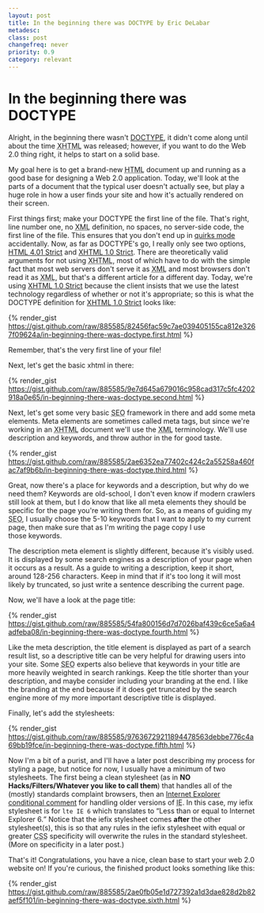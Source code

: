 ```yaml
---
layout: post
title: In the beginning there was DOCTYPE by Eric DeLabar
metadesc: 
class: post
changefreq: never
priority: 0.9
category: relevant
---
```

<h1>In the beginning there was DOCTYPE</h1>
<p>Alright, in the beginning there wasn't <a href="http://en.wikipedia.org/wiki/Document_Type_Declaration"><span class="caps">DOCTYPE</span></a>, it didn't come along until about the time <abbr title="eXtensible HyperText Markup Language"><span class="caps">XHTML</span></abbr> was released; however, if you want to do the Web 2.0 thing right, it helps to start on a solid&nbsp;base.</p>
<p>My goal here is to get a brand-new <abbr title="HyperText Markup Language"><span class="caps">HTML</span></abbr> document up and running as a good base for designing a Web 2.0 application. Today, we'll look at the parts of a document that the typical user doesn't actually see, but play a huge role in how a user finds your site and how it's actually rendered on their&nbsp;screen.</p>
<p>First things first; make your <span class="caps">DOCTYPE</span> the first line of the file.  That's right, line number one, no <abbr title="eXtensible Markup Language"><span class="caps">XML</span></abbr> definition, no spaces, no server-side code, the first line of the file.  This ensures that you don't end up in <a href="http://en.wikipedia.org/wiki/Quirks_mode" title="For more information about quirks mode, check out Wikipedia">quirks mode</a> accidentally.  Now, as far as <span class="caps">DOCTYPE</span>'s go, I really only see two options, <a href="http://www.w3.org/TR/html4/cover.html#minitoc" title="The Official W3C HTML 4.01 Specification...learn it, live it, love it...just kidding, it these things read like some other language, but it's useful to know they're there."><span class="caps">HTML</span> 4.01 Strict</a> and <a href="http://www.w3.org/TR/xhtml1/cover.html#minitoc" title="The Official W3C XHTML 1.0 Specification...learn it, live it, love it...just kidding, it these things read like some other language, but it's useful to know they're there."><span class="caps">XHTML</span> 1.0 Strict</a>.  There are theoretically valid arguments for not using <abbr title="eXtensible HyperText Markup Language"><span class="caps">XHTML</span></abbr>, most of which have to do with the simple fact that most web servers don't serve it as <abbr title="eXtensible Markup Language"><span class="caps">XML</span></abbr> and most browsers don't read it as <abbr title="eXtensible Markup Language"><span class="caps">XML</span></abbr>, but that's a different article for a different day.  Today, we're using <a href="http://www.w3.org/TR/xhtml1/cover.html#minitoc" title="The Official W3C XHTML 1.0 Specification...learn it, live it, love it...just kidding, it these things read like some other language, but it's useful to know they're there."><span class="caps">XHTML</span> 1.0 Strict</a> because the client insists that we use the latest technology regardless of whether or not it's appropriate; so this is what the <span class="caps">DOCTYPE</span> definition for <a href="http://www.w3.org/TR/xhtml1/cover.html#minitoc" title="The Official W3C XHTML 1.0 Specification...learn it, live it, love it...just kidding, it these things read like some other language, but it's useful to know they're there."><span class="caps">XHTML</span> 1.0 Strict</a> looks like:</p>

{% render_gist https://gist.github.com/raw/885585/82456fac59c7ae039405155ca812e3267f09624a/in-beginning-there-was-doctype.first.html %}

<p>Remember, that's the very first line of your&nbsp;file!</p>
<p>Next, let's get the basic xhtml in there:</p>

{% render_gist https://gist.github.com/raw/885585/9e7d645a679016c958cad317c5fc4202918a0e65/in-beginning-there-was-doctype.second.html %}

<p>Next, let's get some very basic <abbr title="Search Engine Optimization"><span class="caps">SEO</span></abbr> framework in there and add some meta elements. Meta elements are sometimes called meta tags, but since we're working in an <abbr title="eXtensible HyperText Markup Language"><span class="caps">XHTML</span></abbr> document we'll use the <abbr title="eXtensible Markup Language"><span class="caps">XML</span></abbr> terminology.  We'll use description and keywords, and throw author in the for good taste.</p>

{% render_gist https://gist.github.com/raw/885585/2ae6352ea77402c424c2a55258a460fac7af9b6b/in-beginning-there-was-doctype.third.html %}

<p>Great, now there's a place for keywords and a description, but why do we need them? Keywords are old-school, I don't even know if modern crawlers still look at them, but I do know that like all meta elements they should be specific for the page you're writing them for.  So, as a means of guiding my <abbr title="Search Engine Optimization"><span class="caps">SEO</span></abbr>, I usually choose the 5-10 keywords that I want to apply to my current page, then make sure that as I'm writing the page copy I use those&nbsp;keywords.</p>
<p>The description meta element is slightly different, because it's visibly used.  It is displayed by some search engines as a description of your page when it occurs as a result.  As a guide to writing a description, keep it short, around 128-256 characters.  Keep in mind that if it's too long it will most likely by truncated, so just write a sentence describing the current&nbsp;page.</p>
<p>Now, we'll have a look at the page title:</p>

{% render_gist https://gist.github.com/raw/885585/54fa800156d7d7026baf439c6ce5a6a4adfeba08/in-beginning-there-was-doctype.fourth.html %}

<p>Like the meta description, the title element is displayed as part of a search result list, so a descriptive title can be very helpful for drawing users into your site.  Some <abbr title="Search Engine Optimization"><span class="caps">SEO</span></abbr> experts also believe that keywords in your title are more heavily weighted in search rankings.  Keep the title shorter than your description, and maybe consider including your branding at the end.  I like the branding at the end because if it does get truncated by the search engine more of my more important descriptive title is&nbsp;displayed.</p>
<p>Finally, let's add the stylesheets:</p>

{% render_gist https://gist.github.com/raw/885585/97636729211894478563debbe776c4a69bb19fce/in-beginning-there-was-doctype.fifth.html %}

<p>Now I'm a bit of a purist, and I'll have a later post describing my process for styling a page, but notice for now, I usually have a minimum of two stylesheets.  The first being a clean stylesheet (as in <strong><span class="caps">NO</span> Hacks/Filters/Whatever you like to call them</strong>) that handles all of the (mostly) standards complaint browsers, then an <a href="http://msdn.microsoft.com/workshop/author/dhtml/overview/ccomment_ovw.asp" title="Learn the details about conditional comments from the reason why you need them.">Internet Explorer conditional comment</a> for handling older versions of <abbr title="Internet Explorer"><span class="caps">IE</span></abbr>.  In this case, my iefix stylesheet is for <code>lte IE 6</code> which translates to <q>Less than or equal to Internet Explorer 6.</q> Notice that the iefix stylesheet comes <strong>after</strong> the other stylesheet(s), this is so that any rules in the iefix stylesheet with equal or greater <abbr title="Cascading Style Sheet(s)"><span class="caps">CSS</span></abbr> specificity will overwrite the rules in the standard stylesheet.  (More on specificity in a later&nbsp;post.)</p>
<p>That's it!  Congratulations, you have a nice, clean base to start your web 2.0 website on!  If you're curious, the finished product looks something like this:</p>

{% render_gist https://gist.github.com/raw/885585/2ae0fb05e1d727392a1d3dae828d2b82aef5f101/in-beginning-there-was-doctype.sixth.html %}